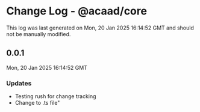 # Change Log - @acaad/core

This log was last generated on Mon, 20 Jan 2025 16:14:52 GMT and should not be manually modified.

## 0.0.1
Mon, 20 Jan 2025 16:14:52 GMT

### Updates

- Testing rush for change tracking
- Change to .ts file"

